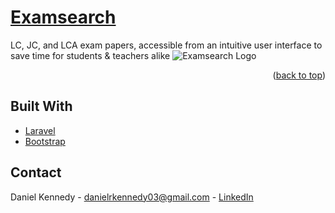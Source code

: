 <div id="top"></div>

# [Examsearch](https://examsearch.ie)
LC, JC, and LCA exam papers, accessible from an intuitive user interface to save time for students & teachers alike
![Examsearch Logo](https://examsearch.ie/images/logo.png)


<p align="right">(<a href="#top">back to top</a>)</p>

## Built With 
* [Laravel](https://laravel.com)
* [Bootstrap](https://getbootstrap.com)

## Contact

Daniel Kennedy - danielrkennedy03@gmail.com  - [LinkedIn](https://www.linkedin.com/in/danielkennedy-/)


